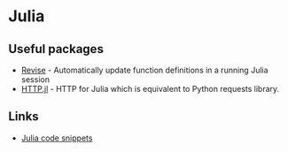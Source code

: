 # Julia

## Useful packages

- [Revise](https://github.com/timholy/Revise.jl) - Automatically update function definitions in a running Julia session
- [HTTP.jl](https://github.com/JuliaWeb/HTTP.jl) - HTTP for Julia which is equivalent to Python requests library.

## Links

- [Julia code snippets](https://github.com/mark-watson/julia_my_code_snippets)
